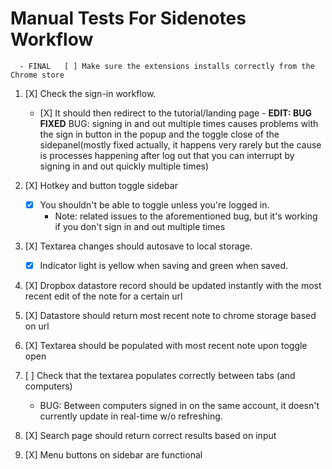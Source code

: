 # Manual Tests For Sidenotes Workflow

      - FINAL   [ ] Make sure the extensions installs correctly from the Chrome store
1. [X] Check the sign-in workflow.
      -    [X] It should then redirect to the tutorial/landing page
          - **EDIT: BUG FIXED** BUG: signing in and out multiple times causes problems with the sign in button in the popup and the toggle close of the sidepanel(mostly fixed actually, it happens very rarely but the cause is processes happening after log out that you can interrupt by signing in and out quickly multiple times)

2. [X] Hotkey and button toggle sidebar
    - [X] You shouldn't be able to toggle unless you're logged in.
      - Note: related issues to the aforementioned bug, but it's working if you don't sign in and out multiple times

3. [X] Textarea changes should autosave to local storage.
    - [X] Indicator light is yellow when saving and green when saved.
4. [X] Dropbox datastore record should be updated instantly with the most recent edit of the note for a certain url
5. [X] Datastore should return most recent note to chrome storage based on url
6. [X] Textarea should be populated with most recent note upon toggle open
7. [ ] Check that the textarea populates correctly between tabs (and computers)
    - BUG: Between computers signed in on the same account, it doesn't currently update in real-time w/o refreshing.
8. [X] Search page should return correct results based on input
9. [X] Menu buttons on sidebar are functional
